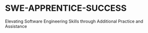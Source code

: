 # SWE-APPRENTICE-SUCCESS
Elevating Software Engineering Skills through Additional Practice and Assistance
